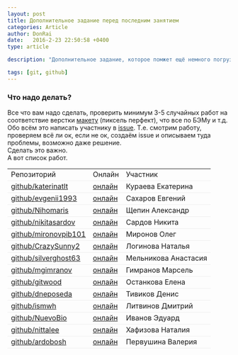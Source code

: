 ```yaml
---
layout: post
title: Дополнительное задание перед последним занятием
categories: Article
author: DonRai
date:   2016-2-23 22:50:58 +0400
type: article

description: "Дополнительное задание, которое помжет ещё немного погрузиться в верстку и гитхаб"

tags: [git, github]
---
```

### Что надо делать?
Все что вам надо сделать, проверить минимум 3-5 случайных работ на соответствие верстки [макету](https://github.com/WFS-1/frontend-school/tree/master/psd) (пиксель перфект), что все по БЭМу и т.д.
Обо всём это написать участнику в [issue](http://joxi.ru/RmzQnEeCwy8xrO).
Т.е. смотрим работу, проверяем всё ли ок, если не ок, создаём issue и описываем туда проблемы, возможно даже решение.
<br />
Сделать это важно.
<br />
А вот список работ.

<style type="text/css">
 .table tr{border-bottom: 1px solid #eee;}
 .table td{padding 0 5px;}
</style>
<table class="table">
  <tr>
    <td>Репозиторий</td>
    <td>Онлайн</td>
    <td>Участник</td>
  </tr>
  <tr>
    <td><a href="https://github.com/katerinatlt/lesson-3/tree/gh-pages">github/katerinatlt</a></td>
    <td><a href="http://katerinatlt.github.io/lesson-3/">онлайн</a></td>
    <td>Кураева Екатерина</td>
  </tr>
  <tr>
    <td><a href="https://github.com/evgenii1993/maket/tree/gh-pages/lesson-5">github/evgenii1993</a></td>
    <td><a href="http://evgenii1993.github.io/maket/lesson-5/">онлайн</a></td>
    <td>Сахаров Евгений</td>
  </tr>
  <tr>
    <td><a href="https://github.com/Nihomaris/psd6/tree/gh-pages">github/Nihomaris</a></td>
    <td><a href="http://nihomaris.github.io/psd6/">онлайн</a></td>
    <td>Щепин Александр</td>
  </tr>
  <tr>
    <td><a href="https://github.com/nikitasardov/projects/tree/gh-pages/build/psd-1">github/nikitasardov</a></td>
    <td><a href="https://nikitasardov.github.io/projects/build/psd-1/index.html">онлайн</a></td>
    <td>Сардов Никита</td>
  </tr>
  <tr>
    <td><a href="https://github.com/mironovpib101/Ok/tree/gh-pages/v3">github/mironovpib101</a></td>
    <td><a href="http://mironovpib101.github.io/Ok/v3/">онлайн</a></td>
    <td>Миронов Олег</td>
  </tr>
  <tr>
    <td><a href="https://github.com/CrazySunny2/Loginova2/tree/gh-pages">github/CrazySunny2</a></td>
    <td><a href="http://crazysunny2.github.io/Loginova2/">онлайн</a></td>
    <td>Логинова Наталья</td>
  </tr>
  <tr>
    <td><a href="https://github.com/silverghost63/homeworks2/tree/gh-pages">github/silverghost63</a></td>
    <td><a href="http://silverghost63.github.io/homeworks2/">онлайн</a></td>
    <td>Мельникова Анастасия</td>
  </tr>
  <tr>
    <td><a href="https://github.com/mgimranov/fe-psd1">github/mgimranov</a></td>
    <td><a href="http://mgimranov.github.io/fe-psd1/">онлайн</a></td>
    <td>Гимранов Марсель</td>
  </tr>
  <tr>
    <td><a href="https://github.com/gitwood/test3/tree/gh-pages">github/gitwood</a></td>
    <td><a href="http://gitwood.github.io/test3/">онлайн</a></td>
    <td>Останкова Елена</td>
  </tr>
  <tr>
    <td><a href="https://github.com/dneposeda/site2">github/dneposeda</a></td>
    <td><a href="http://dneposeda.github.io/site2/">онлайн</a></td>
    <td>Тивиков Денис</td>
  </tr>
  <tr>
    <td><a href="https://github.com/ismwh/psd-1">github/ismwh</a></td>
    <td><a href="http://ismwh.github.io/psd-1/">онлайн</a></td>
    <td>Литвинов Дмитрий</td>
  </tr>
  <tr>
    <td><a href="https://github.com/NuevoBio/SiteHard/tree/gh-pages">github/NuevoBio</a></td>
    <td><a href="http://nuevobio.github.io/SiteHard/">онлайн</a></td>
    <td>Иванов Эдуард</td>
  </tr>
  <tr>
    <td><a href="https://github.com/nittalee/web_design">github/nittalee</a></td>
    <td><a href="http://nittalee.github.io/web_design/">онлайн</a></td>
    <td>Хафизова Наталия</td>
  </tr>
  <tr>
    <td><a href="https://github.com/ardobosh/Final-Homework/tree/gh-pages">github/ardobosh</a></td>
    <td><a href="http://ardobosh.github.io/Final-Homework/">онлайн</a></td>
    <td>Первушина Валерия</td>
  </tr>
</table>
